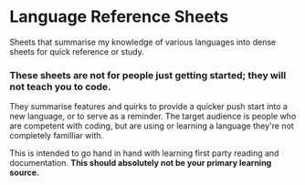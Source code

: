 # Language Reference Sheets
Sheets that summarise my knowledge of various languages into dense sheets for quick reference or study.

### These sheets are not for people just getting started; they will not teach you to code.

They summarise features and quirks to provide a quicker push start into a new language, or to serve as a reminder.
The target audience is people who are competent with coding, but are using or learning a language they're not completely familliar with.

This is intended to go hand in hand with learning first party reading and documentation.
__This should absolutely not be your primary learning source.__
